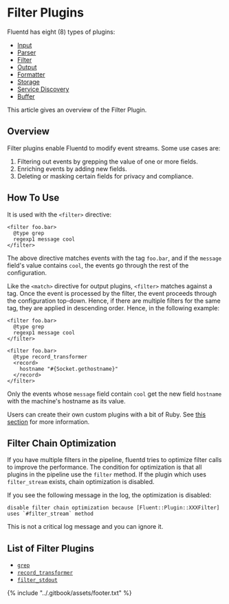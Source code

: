 # Filter Plugins

Fluentd has eight \(8\) types of plugins:

* [Input](../input/)
* [Parser](../parser/)
* [Filter](./)
* [Output](../output/)
* [Formatter](../formatter/)
* [Storage](../storage/)
* [Service Discovery](../service_discovery/)
* [Buffer](../buffer/)

This article gives an overview of the Filter Plugin.

## Overview

Filter plugins enable Fluentd to modify event streams. Some use cases are:

1. Filtering out events by grepping the value of one or more fields.
2. Enriching events by adding new fields.
3. Deleting or masking certain fields for privacy and compliance.

## How To Use

It is used with the `<filter>` directive:

```text
<filter foo.bar>
  @type grep
  regexp1 message cool
</filter>
```

The above directive matches events with the tag `foo.bar`, and if the `message` field's value contains `cool`, the events go through the rest of the configuration.

Like the `<match>` directive for output plugins, `<filter>` matches against a tag. Once the event is processed by the filter, the event proceeds through the configuration top-down. Hence, if there are multiple filters for the same tag, they are applied in descending order. Hence, in the following example:

```text
<filter foo.bar>
  @type grep
  regexp1 message cool
</filter>

<filter foo.bar>
  @type record_transformer
  <record>
    hostname "#{Socket.gethostname}"
  </record>
</filter>
```

Only the events whose `message` field contain `cool` get the new field `hostname` with the machine's hostname as its value.

Users can create their own custom plugins with a bit of Ruby. See [this section](../plugin-development/#filter-plugins) for more information.

## Filter Chain Optimization

If you have multiple filters in the pipeline, fluentd tries to optimize filter calls to improve the performance. The condition for optimization is that all plugins in the pipeline use the `filter` method. If the plugin which uses `filter_stream` exists, chain optimization is disabled.

If you see the following message in the log, the optimization is disabled:

```text
disable filter chain optimization because [Fluent::Plugin::XXXFilter] uses `#filter_stream` method
```

This is not a critical log message and you can ignore it.

## List of Filter Plugins

* [`grep`](grep.md)
* [`record_transformer`](record_transformer.md)
* [`filter_stdout`](stdout.md)

{% include "../.gitbook/assets/footer.txt" %}
